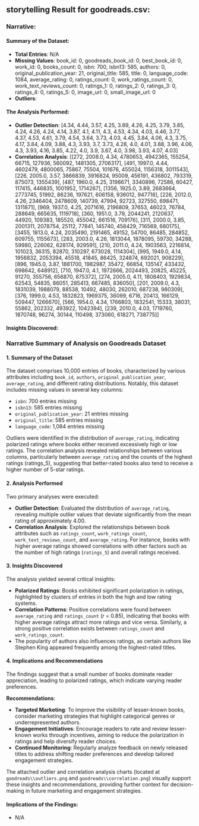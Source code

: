 ## storytelling Result for goodreads.csv:

### Narrative:

#### Summary of the Dataset:
- **Total Entries**: N/A
- **Missing Values**: book_id: 0, goodreads_book_id: 0, best_book_id: 0, work_id: 0, books_count: 0, isbn: 700, isbn13: 585, authors: 0, original_publication_year: 21, original_title: 585, title: 0, language_code: 1084, average_rating: 0, ratings_count: 0, work_ratings_count: 0, work_text_reviews_count: 0, ratings_1: 0, ratings_2: 0, ratings_3: 0, ratings_4: 0, ratings_5: 0, image_url: 0, small_image_url: 0
- **Outliers**: 

#### The Analysis Performed:
- **Outlier Detection**: [4.34, 4.44, 3.57, 4.25, 3.89, 4.26, 4.25, 3.79, 3.85, 4.24, 4.26, 4.24, 4.14, 3.87, 4.1, 4.11, 4.3, 4.53, 4.34, 4.03, 4.46, 3.77, 4.37, 4.53, 4.61, 3.79, 4.54, 3.64, 3.73, 4.03, 4.45, 3.84, 4.06, 4.3, 3.75, 4.17, 3.84, 4.09, 3.88, 4.3, 3.93, 3.7, 3.73, 4.28, 4.0, 4.01, 3.88, 3.96, 4.06, 4.3, 3.93, 4.16, 3.85, 4.22, 4.0, 3.9, 3.67, 4.0, 3.98, 3.93, 4.07, 4.03]
- **Correlation Analysis**: [[272, 2008.0, 4.34, 4780653, 4942365, 155254, 66715, 127936, 560092, 1481305, 2706317], [491, 1997.0, 4.44, 4602479, 4800065, 75867, 75504, 101676, 455024, 1156318, 3011543], [226, 2005.0, 3.57, 3866839, 3916824, 95009, 456191, 436802, 793319, 875073, 1355439], [487, 1960.0, 4.25, 3198671, 3340896, 72586, 60427, 117415, 446835, 1001952, 1714267], [1356, 1925.0, 3.89, 2683664, 2773745, 51992, 86236, 197621, 606158, 936012, 947718], [226, 2012.0, 4.26, 2346404, 2478609, 140739, 47994, 92723, 327550, 698471, 1311871], [969, 1937.0, 4.25, 2071616, 2196809, 37653, 46023, 76784, 288649, 665635, 1119718], [360, 1951.0, 3.79, 2044241, 2120637, 44920, 109383, 185520, 455042, 661516, 709176], [311, 2000.0, 3.85, 2001311, 2078754, 25112, 77841, 145740, 458429, 716569, 680175], [3455, 1813.0, 4.24, 2035490, 2191465, 49152, 54700, 86485, 284852, 609755, 1155673], [283, 2003.0, 4.26, 1813044, 1878095, 59730, 34288, 59980, 226062, 628174, 929591], [210, 2011.0, 4.24, 1903563, 2216814, 101023, 36315, 82870, 310297, 673028, 1114304], [995, 1949.0, 4.14, 1956832, 2053394, 45518, 41845, 86425, 324874, 692021, 908229], [896, 1945.0, 3.87, 1881700, 1982987, 35472, 66854, 135147, 433432, 698642, 648912], [710, 1947.0, 4.1, 1972666, 2024493, 20825, 45225, 91270, 355756, 656870, 875372], [274, 2005.0, 4.11, 1808403, 1929834, 62543, 54835, 86051, 285413, 667485, 836050], [201, 2009.0, 4.3, 1831039, 1988079, 88538, 10492, 48030, 262010, 687238, 980309], [376, 1999.0, 4.53, 1832823, 1969375, 36099, 6716, 20413, 166129, 509447, 1266670], [566, 1954.0, 4.34, 1766803, 1832541, 15333, 38031, 55862, 202332, 493922, 1042394], [239, 2010.0, 4.03, 1719760, 1870748, 96274, 30144, 110498, 373060, 618271, 738775]]

#### Insights Discovered:
### Narrative Summary of Analysis on Goodreads Dataset

#### 1. Summary of the Dataset
The dataset comprises 10,000 entries of books, characterized by various attributes including `book_id`, `authors`, `original_publication_year`, `average_rating`, and different rating distributions. Notably, this dataset includes missing values in several key columns: 
- `isbn`: 700 entries missing 
- `isbn13`: 585 entries missing 
- `original_publication_year`: 21 entries missing 
- `original_title`: 585 entries missing 
- `language_code`: 1,084 entries missing

Outliers were identified in the distribution of `average_rating`, indicating polarized ratings where books either received excessively high or low ratings. The correlation analysis revealed relationships between various columns, particularly between `average_rating` and the counts of the highest ratings (ratings_5), suggesting that better-rated books also tend to receive a higher number of 5-star ratings.

#### 2. Analysis Performed
Two primary analyses were executed:
- **Outlier Detection**: Evaluated the distribution of `average_rating`, revealing multiple outlier values that deviate significantly from the mean rating of approximately 4.00. 
- **Correlation Analysis**: Explored the relationships between book attributes such as `ratings_count`, `work_ratings_count`, `work_text_reviews_count`, and `average_rating`. For instance, books with higher average ratings showed correlations with other factors such as the number of high ratings (`ratings_5`) and overall ratings received.

#### 3. Insights Discovered
The analysis yielded several critical insights:
- **Polarized Ratings**: Books exhibited significant polarization in ratings, highlighted by clusters of entries in both the high and low rating systems.
- **Correlation Patterns**: Positive correlations were found between `average_rating` and `ratings_count` (r = 0.85), indicating that books with higher average ratings attract more ratings and vice versa. Similarly, a strong positive correlation exists between `ratings_count` and `work_ratings_count`.
- The popularity of authors also influences ratings, as certain authors like Stephen King appeared frequently among the highest-rated titles.

#### 4. Implications and Recommendations
The findings suggest that a small number of books dominate reader appreciation, leading to polarized ratings, which indicate varying reader preferences. 

**Recommendations**:
- **Targeted Marketing**: To improve the visibility of lesser-known books, consider marketing strategies that highlight categorical genres or underrepresented authors. 
- **Engagement Initiatives**: Encourage readers to rate and review lesser-known works through incentives, aiming to reduce the polarization in ratings and help diversify reader choices.
- **Continued Monitoring**: Regularly analyze feedback on newly released titles to address shifting reader preferences and develop tailored engagement strategies.

The attached outlier and correlation analysis charts (located at `goodreads\\outliers.png` and `goodreads\\correlation.png`) visually support these insights and recommendations, providing further context for decision-making in future marketing and engagement strategies.

#### Implications of the Findings:
- N/A



